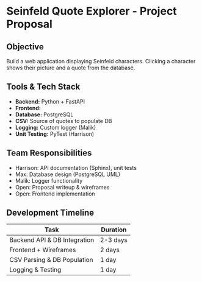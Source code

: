 # Seinfeld Quote Explorer - Project Proposal

## Objective
Build a web application displaying Seinfeld characters. Clicking a character shows their picture and a quote from the database.

## Tools & Tech Stack
- **Backend:** Python + FastAPI
- **Frontend:** 
- **Database:** PostgreSQL
- **CSV:** Source of quotes to populate DB
- **Logging:** Custom logger (Malik)
- **Unit Testing:** PyTest (Harrison)

## Team Responsibilities
- Harrison: API documentation (Sphinx), unit tests
- Max: Database design (PostgreSQL UML)
- Malik: Logger functionality
- Open: Proposal writeup & wireframes
- Open: Frontend implementation

## Development Timeline
| Task                        | Duration |
|------------------------------|----------|
| Backend API & DB Integration | 2-3 days |
| Frontend + Wireframes        | 2 days   |
| CSV Parsing & DB Population  | 1 day    |
| Logging & Testing            | 1 day    |
